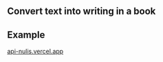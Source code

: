 ## Convert text into writing in a book
## Example
<a href="https://api-nulis.vercel.app/">api-nulis.vercel.app</a>
